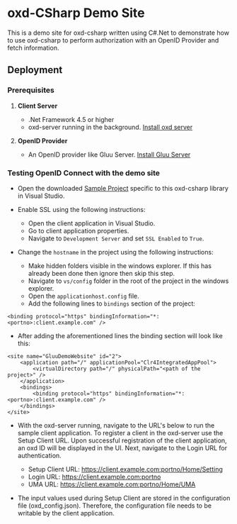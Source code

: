 # oxd-CSharp Demo Site

This is a demo site for oxd-csharp written using C#.Net to demonstrate how to use oxd-csharp to perform authorization with an OpenID Provider and fetch information.

## Deployment

### Prerequisites

1. **Client Server**

    - .Net Framework 4.5 or higher
    - oxd-server running in the background. [Install oxd server](https://gluu.org/docs/oxd/install/)

2. **OpenID Provider**

     - An OpenID provider like Gluu Server. [Install Gluu Server](https://gluu.org/docs/ce/3.1.1/)

### Testing OpenID Connect with the demo site


- Open the downloaded [Sample Project](https://github.com/GluuFederation/oxd-csharp/archive/3.1.1.zip) specific to this oxd-csharp library in Visual Studio.

- Enable SSL using the following instructions:

    - Open the client application in Visual Studio.
    - Go to client application properties.
    - Navigate to `Development Server` and set `SSL Enabled` to `True`.

- Change the `hostname` in the project using the following instructions:

     - Make hidden folders visible in the windows explorer. If this has already been done then ignore then skip this step.
     - Navigate to `vs/config` folder in the root of the project in the windows explorer.
     - Open the `applicationhost.config` file.
     - Add the following lines to `bindings` section of the project:

```code
<binding protocol="https" bindingInformation="*:<portno>:client.example.com" />
```

- After adding the aforementioned lines the binding section will look like this:
     
```code
<site name="GluuDemoWebsite" id="2">
    <application path="/" applicationPool="Clr4IntegratedAppPool">
        <virtualDirectory path="/" physicalPath="<path of the project>" />
    </application>
    <bindings>
        <binding protocol="https" bindingInformation="*:<portno>:client.example.com" />
    </bindings>
</site>
```
      
- With the oxd-server running, navigate to the URL's below to run the sample client application. To register a client in the oxd-server use the Setup Client URL. Upon successful registration of the client application, an oxd ID will be displayed in the UI. Next, navigate to the Login URL for authentication.

    - Setup Client URL: https://client.example.com:portno/Home/Setting
    - Login URL: https://client.example.com:portno
    - UMA URL: https://client.example.com:portno/Home/UMA

- The input values used during Setup Client are stored in the configuration file (oxd_config.json). Therefore, the configuration file needs to be writable by the client application.
